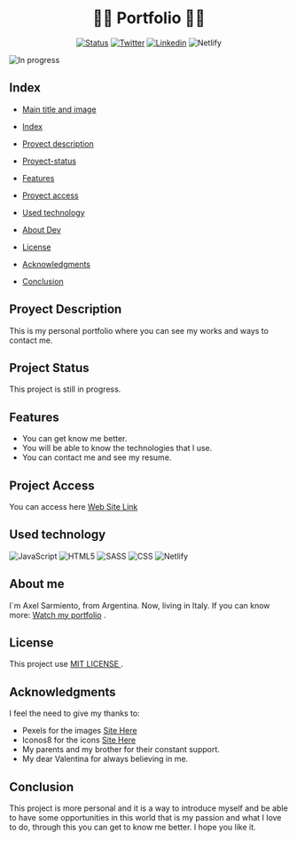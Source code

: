 <div id="title-img">
<h1 align="center" id="title-img"> 👨‍💻 Portfolio 👨‍💻</h1> 
</div>
<div id="title-img"> 
	<p align="center">
   		<a href='https://github.com/AxelMrak' target="_blank"><img alt='Status' src='https://img.shields.io/badge/In_progress-100000?style=for-the-badge&logo=Status&logoColor=white&labelColor=037C01&color=037C01'/></a>
		<a href='https://twitter.com/axel_mrak' target="_blank"><img alt='Twitter' src='https://img.shields.io/badge/Twitter-100000?style=for-the-badge&logo=Twitter&logoColor=white&labelColor=00acee&color=00acee'/></a>
		<a href='https://www.linkedin.com/in/axel-sarmiento-mrak-8a0087229/' target="_blank"><img alt='Linkedin' src='https://img.shields.io/badge/Linkedin-100000?style=for-the-badge&logo=Linkedin&logoColor=FFFFFF&labelColor=0e76a8&color=0e76a8'/></a>
		<img src="https://img.shields.io/badge/Netlify-00C7B7?style=for-the-badge&logo=netlify&logoColor=white" alt="Netlify"/>
	</p>
</div>

![In progress](https://www.sharlenecalzature.it/wp-content/uploads/2020/09/load2.gif)

<h2 id="index"> <strong> Index </strong> </h2>

- [Main title and image](#title-img)

- [Index](#index)

- [Proyect description](#project-description)

- [Proyect-status](#project-status)

- [Features](#features)

- [Proyect access](#project-access)

- [Used technology](#technologies)

- [About Dev](#dev)

- [License](#license)

- [Acknowledgments](#thanks)

- [Conclusion](#conclusion)

<div id="project-description">
	<h2>Proyect Description</h2>
	<p> This is my personal portfolio where you can see my works and ways to contact me. 
	</p>	
</div>

<div id="project-status">
	<h2>Project Status</h2>
	<p>This project is still in progress.</p>	
</div>

<div id="features">
	<h2>Features</h2>
	<ul>
		<li>You can get know me better.</li>
		<li>You will be able to know the technologies that I use.</li>
    <li>You can contact me and see my resume.</li>
	</ul>
</div>

<div id="project-access">
	<h2>Project Access</h2>
	<p>You can access here <a href="https://incomparable-genie-11a8d5.netlify.app/" target="_blank">Web Site Link</a></p>
</div>

<div id="technologies">
	<h2>Used technology</h2>
	<img src="https://img.shields.io/badge/JavaScript-F7DF1E?style=for-the-badge&logo=javascript&logoColor=black" alt="JavaScript"/>
	<img src="https://img.shields.io/badge/HTML5-E34F26?style=for-the-badge&logo=html5&logoColor=white" alt="HTML5"/>
	<img src="https://img.shields.io/badge/Sass-CC6699?style=for-the-badge&logo=sass&logoColor=white" alt="SASS"/>
	<img src="https://img.shields.io/badge/CSS3-1572B6?style=for-the-badge&logo=css3&logoColor=white" alt="CSS"/>
	<img src="https://img.shields.io/badge/Netlify-00C7B7?style=for-the-badge&logo=netlify&logoColor=white" alt="Netlify"/>
</div>

<div id="dev">
	<h2>About me</h2>
	<p>I`m Axel Sarmiento, from Argentina. Now, living in Italy. If you can know more: <a href="https://incomparable-genie-11a8d5.netlify.app/" target="_blank">Watch my portfolio</a> .</p> 
</div>

<div id="license">
	<h2>License</h2>
	<p>This project use <a href="https://github.com/AxelMrak/Portfolio/blob/main/LICENSE" target="_blank"> MIT LICENSE </a>. </p>
</div>

<div id="thanks">
	<h2>Acknowledgments</h2>
	<p>I feel the need to give my thanks to: </p>
	<ul>
		<li>Pexels for the images <a href="https://www.pexels.com/es-es/" target="_blank">Site Here</a></li>
		<li>Iconos8 for the icons <a href="https://iconos8.es/" target="_blank">Site Here</a></li>
		<li>My parents and my brother for their constant support.</li>
		<li>My dear Valentina for always believing in me.</li>
	</ul>
</div>

<div id="conclusion">
	<h2>Conclusion</h2>
	<p> This project is more personal and it is a way to introduce myself and be able to have some opportunities in this world that is my passion and what I love to do, through this you can get to know me better. I hope you like it.</p>
</div>
